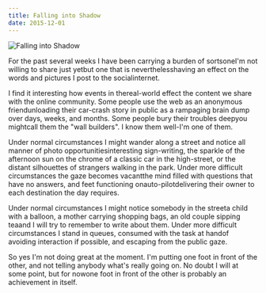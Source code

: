 ```yaml
---
title: Falling into Shadow
date: 2015-12-01
---
```


![Falling into Shadow](https://source.unsplash.com/X6cChncECA8/1600x900)

For the past several weeks I have been carrying a burden of sortsoneI'm not willing to share just yetbut one that is neverthelesshaving an effect on the words and pictures I post to the socialinternet.

I find it interesting how events in thereal-world effect the content we share with the online community. Some people use the web as an anonymous friendunloading their car-crash story in public as a rampaging brain dump over days, weeks, and months. Some people bury their troubles deepyou mightcall them the "wall builders". I know them well-I'm one of them.

Under normal circumstances I might wander along a street and notice all manner of photo opportunitiesinteresting sign-writing, the sparkle of the afternoon sun on the chrome of a classic car in the high-street, or the distant silhouettes of strangers walking in the park. Under more difficult circumstances the gaze becomes vacantthe mind filled with questions that have no answers, and feet functioning onauto-pilotdelivering their owner to each destination the day requires.

Under normal circumstances I might notice somebody in the streeta child with a balloon, a mother carrying shopping bags, an old couple sipping teaand I will try to remember to write about them. Under more difficult circumstances I stand in queues, consumed with the task at handof avoiding interaction if possible, and escaping from the public gaze.

So yes I'm not doing great at the moment. I'm putting one foot in front of the other, and not telling anybody what's really going on. No doubt I will at some point, but for nowone foot in front of the other is probably an achievement in itself.